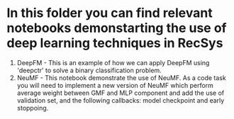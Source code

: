 # In this folder you can find relevant notebooks demonstarting the use of deep learning techniques in RecSys

1) DeepFM - This is an example of how we can apply DeepFM using 'deepctr' to solve a binary classification problem.
2) NeuMF - This notebook demonstrate the use of NeuMF. As a code task you will need to implement a new version of NeuMF which perform average weight between GMF and MLP component and add the use of validation set, and the following callbacks: model checkpoint and early stoppoing.

